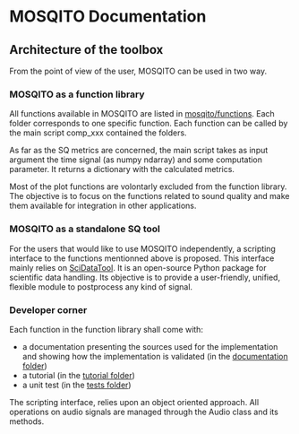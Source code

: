 # MOSQITO Documentation
## Architecture of the toolbox

From the point of view of the user, MOSQITO can be used in two way. 

### MOSQITO as a function library 
All functions available in MOSQITO are listed in [mosqito/functions](../mosqito/functions). Each folder corresponds to one specific function. Each function can be called by the main script comp_xxx contained the folders. 

As far as the SQ metrics are concerned, the main script takes as input argument the time signal (as numpy ndarray) and some computation parameter. It returns a dictionary with the calculated metrics.

Most of the plot functions are volontarly excluded from the function library. The objective is to focus on the functions related to sound quality and make them available for integration in other applications. 

### MOSQITO as a standalone SQ tool
For the users that would like to use MOSQITO independently, a scripting interface to the functions mentionned above is proposed. This interface mainly relies on [SciDataTool](https://github.com/Eomys/SciDataTool). It is an open-source Python package for scientific data handling. Its objective is to provide a user-friendly, unified, flexible module to postprocess any kind of signal.

### Developer corner
Each function in the function library shall come with:
- a documentation presenting the sources used for the implementation and showing how the implementation is validated (in the [documentation folder](.)) 
- a tutorial (in the [tutorial folder](../tutorials))
- a unit test (in the [tests folder](../mosqito/tests)) 

The scripting interface, relies upon an object oriented approach. All operations on audio signals are managed through the Audio class and its methods.
